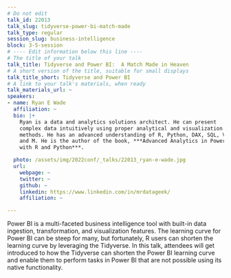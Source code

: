 ```yaml
---
# Do not edit
talk_id: 22013
talk_slug: tidyverse-power-bi-match-made
talk_type: regular
session_slug: business-intelligence
block: 3-5-session
# ---- Edit information below this line ----
# The title of your talk
talk_title: Tidyverse and Power BI:  A Match Made in Heaven
# A short version of the title, suitable for small displays
talk_title_short: Tidyverse and Power BI
# A link to your talk's materials, when ready
talk_materials_url: ~
speakers:
- name: Ryan E Wade
  affiliation: ~
  bio: |+
    Ryan is a data and analytics solutions architect. He can present
    complex data intuitively using proper analytical and visualization
    methods. He has an advanced understanding of R, Python, DAX, SQL, VBA,
    and M. He is the author of the book, ***Advanced Analytics in Power BI
    with R and Python***.

  photo: /assets/img/2022conf/_talks/22013_ryan-e-wade.jpg
  url:
    webpage: ~
    twitter: ~
    github: ~
    linkedin: https://www.linkedin.com/in/mrdatageek/
    affiliation: ~

---
```


<!-- ABSTRACT ----
Please write abstract below. You may use simple markdown (links, code style, bold, italics)
-->

Power BI is a multi-faceted business intelligence tool with built-in data
ingestion, transformation, and visualization features. The learning curve
for Power BI can be steep for many, but fortunately, R users can shorten the
learning curve by leveraging the Tidyverse. In this talk, attendees will get
introduced to how the Tidyverse can shorten the Power BI learning curve and
enable them to perform tasks in Power BI that are not possible using its native
functionality.
